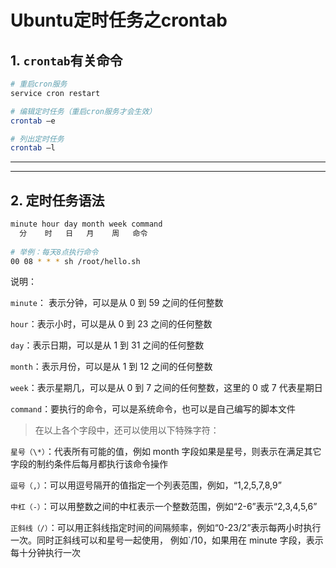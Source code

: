 # Ubuntu定时任务之crontab




## 1. `crontab`有关命令

```bash
# 重启cron服务
service cron restart

# 编辑定时任务（重启cron服务才会生效）
crontab –e

# 列出定时任务
crontab –l
```
---
---

## 2. 定时任务语法

```bash
minute hour day month week command
  分    时   日   月    周   命令
  
# 举例：每天8点执行命令
00 08 * * * sh /root/hello.sh
```

说明：

`minute`： 表示分钟，可以是从 0 到 59 之间的任何整数

`hour`：表示小时，可以是从 0 到 23 之间的任何整数

`day`：表示日期，可以是从 1 到 31 之间的任何整数

`month`：表示月份，可以是从 1 到 12 之间的任何整数

`week`：表示星期几，可以是从 0 到 7 之间的任何整数，这里的 0 或 7 代表星期日

`command`：要执行的命令，可以是系统命令，也可以是自己编写的脚本文件

> 在以上各个字段中，还可以使用以下特殊字符：

`星号（\*）`：代表所有可能的值，例如 month 字段如果是星号，则表示在满足其它字段的制约条件后每月都执行该命令操作

`逗号（,）`：可以用逗号隔开的值指定一个列表范围，例如，“1,2,5,7,8,9”

`中杠（-）`：可以用整数之间的中杠表示一个整数范围，例如“2-6”表示“2,3,4,5,6”

`正斜线（/）`：可以用正斜线指定时间的间隔频率，例如“0-23/2”表示每两小时执行一次。同时正斜线可以和星号一起使用， 例如`/10，如果用在 minute 字段，表示每十分钟执行一次
